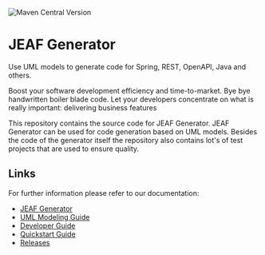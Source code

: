 ![Maven Central Version](https://img.shields.io/maven-central/v/com.anaptecs.jeaf.generator/jeaf-generator-project)


# JEAF Generator #

Use UML models to generate code for Spring, REST, OpenAPI, Java and others. 

Boost your software development efficiency and time-to-market. Bye bye handwritten boiler blade code. Let your developers concentrate on what is really important: delivering business features

This repository contains the source code for JEAF Generator. JEAF Generator can be used for code generation based on UML models. Besides the code of the generator itself the repository also contains lot's of test projects that are used to ensure quality. 


## Links ##
For further information please refer to our documentation:

* [JEAF Generator](https://www.jeaf-generator.io/)
* [UML Modeling Guide](docs/uml-modeling-guide.md)
* [Developer Guide](https://www.jeaf-generator.io/developer-guide/)
* [Quickstart Guide](https://www.jeaf-generator.io/developer-guide/quickstart/)
* [Releases](https://github.com/anaptecs/jeaf-generator/releases)

